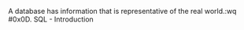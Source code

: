 
A database has information that is representative of the real world.:wq
#0x0D. SQL - Introduction

